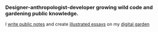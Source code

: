 ### Designer-anthropologist-developer growing wild code and gardening public knowledge.

I [write public notes](http://maggieappleton.com/garden) and create [illustrated essays](http://maggieappleton.com/essays) on my [digital garden](http://maggieappleton.com/)

